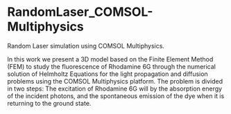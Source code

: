 # RandomLaser_COMSOL-Multiphysics
Random Laser simulation using COMSOL Multiphysics.

In this work we present a 3D model based on the Finite Element Method (FEM) to study the fluorescence of Rhodamine 6G through the numerical solution of Helmholtz Equations for the light propagation and diffusion problems using the COMSOL Multiphysics platform. The problem is divided in two steps: The excitation of Rhodamine 6G will by the absorption energy of the incident photons, and the spontaneous emission of the dye when it is returning to the ground state.
